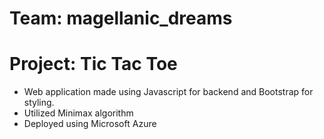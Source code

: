 # Team: magellanic_dreams
# Project: Tic Tac Toe
- Web application made using Javascript for backend and Bootstrap for styling. 
- Utilized Minimax algorithm
- Deployed using Microsoft Azure

